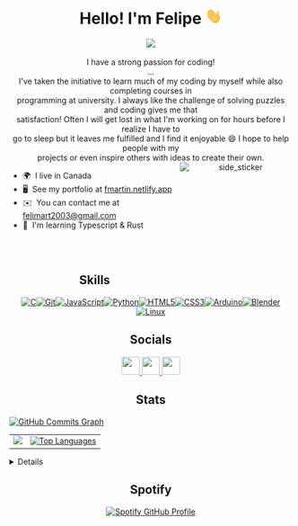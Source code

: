 <!-- 
The following was created with the help of:
  https://www.profileme.dev/ -- Profile generator
  https://profilinator.rishav.dev/ -- Another profile generator
  https://streak-stats.demolab.com/demo/ -- Streak stats
  https://github.com/antonkomarev/github-profile-views-counter -- View counter
  https://shields.io/badges -- Github badges
  https://github-profile-summary-cards.vercel.app/demo.html -- Extra stats 

Extras (not using currently):
  https://github.com/DenverCoder1/readme-typing-svg -- Dynamic typing

Color theme: 
  Primary: #097D9C / rgb(9, 125, 156)
  Secondary: #10b981 / rgba(16,185,129,255)

 -->

<h1 align="center">Hello! I'm Felipe <img src="https://raw.githubusercontent.com/ABSphreak/ABSphreak/master/gifs/Hi.gif" width="30px"> </h1>  

<!-- Profile views counter: https://github.com/antonkomarev/github-profile-views-counter -->
<p align="center">
<img src="https://komarev.com/ghpvc/?username=felimart2003&color=10b981&style=flat&abbreviated=true&label=Profile+Views">
</p>

<!-- BIO -->
<p align="center">
I have a strong passion for coding! <br>...<br> I've taken the initiative to learn much of my coding by myself while also completing courses in <br>programming at university. I always like the challenge of solving puzzles and coding gives me that <br>satisfaction! Often I will get lost in what I'm working on for hours before I realize I have to <br>go to sleep but it leaves me fulfilled and I find it enjoyable 😄 I hope to help people with my <br>projects or even inspire others with ideas to create their own. <br>

<!-- GIF -->
<img align="right" width=200px height=200px alt="side_sticker" src="https://media4.giphy.com/media/v1.Y2lkPTc5MGI3NjExdmJ0ZnJmdms2aW1hdnUxOGtmc2R5dGw4NTZpNXJmNGJ0d3Bra3hhYiZlcD12MV9pbnRlcm5hbF9naWZfYnlfaWQmY3Q9Zw/3gGBN3q97tUE8/giphy.webp"/>

<ul>
<li>🌍  I live in Canada </li>
<li>🖥️  See my portfolio at <a href="http://fmartin.netlify.app/#">fmartin.netlify.app</a> </li>
<li>✉️  You can contact me at <a href="mailto:felimart2003@gmail.com">felimart2003@gmail.com</a> </li>
<li>🧠  I'm learning Typescript & Rust </li>
</ul>
</p>

<br>
<br>

<!-- SKILLS -->
<h2 align="center">Skills</h2>
<p align="center">
  <a
    href="https://docs.microsoft.com/en-us/cpp/?view=msvc-170"
    target="_blank"
    rel="noreferrer"
    ><img
      src="https://raw.githubusercontent.com/danielcranney/readme-generator/main/public/icons/skills/c-colored.svg"
      width="36"
      height="36"
      alt="C" /></a
  ><a href="https://git-scm.com/" target="_blank" rel="noreferrer"
    ><img
      src="https://raw.githubusercontent.com/danielcranney/readme-generator/main/public/icons/skills/git-colored.svg"
      width="36"
      height="36"
      alt="Git" /></a
  ><a
    href="https://developer.mozilla.org/en-US/docs/Web/JavaScript"
    target="_blank"
    rel="noreferrer"
    ><img
      src="https://raw.githubusercontent.com/danielcranney/readme-generator/main/public/icons/skills/javascript-colored.svg"
      width="36"
      height="36"
      alt="JavaScript" /></a
  ><a href="https://www.python.org/" target="_blank" rel="noreferrer"
    ><img
      src="https://raw.githubusercontent.com/danielcranney/readme-generator/main/public/icons/skills/python-colored.svg"
      width="36"
      height="36"
      alt="Python" /></a
  ><a
    href="https://developer.mozilla.org/en-US/docs/Glossary/HTML5"
    target="_blank"
    rel="noreferrer"
    ><img
      src="https://raw.githubusercontent.com/danielcranney/readme-generator/main/public/icons/skills/html5-colored.svg"
      width="36"
      height="36"
      alt="HTML5" /></a
  ><a href="https://www.w3.org/TR/CSS/#css" target="_blank" rel="noreferrer"
    ><img
      src="https://raw.githubusercontent.com/danielcranney/readme-generator/main/public/icons/skills/css3-colored.svg"
      width="36"
      height="36"
      alt="CSS3" /></a
  ><a
    href="https://store.arduino.cc/?gclid=Cj0KCQjw2eilBhCCARIsAG0Pf8uueBifykWcsSS4LPESeGQfxGVKJYnzV7bz471XfknQJy_1VINVWM8aAkLtEALw_wcB"
    target="_blank"
    rel="noreferrer"
    ><img
      src="https://raw.githubusercontent.com/danielcranney/readme-generator/main/public/icons/skills/arduino-colored.svg"
      width="36"
      height="36"
      alt="Arduino" /></a
  ><a href="https://www.blender.org/" target="_blank" rel="noreferrer"
    ><img
      src="https://raw.githubusercontent.com/danielcranney/readme-generator/main/public/icons/skills/blender-colored.svg"
      width="36"
      height="36"
      alt="Blender" /></a
  ><a href="https://www.linux.org" target="_blank" rel="noreferrer"
    ><img
      src="https://raw.githubusercontent.com/danielcranney/readme-generator/main/public/icons/skills/linux-colored.svg"
      width="36"
      height="36"
      alt="Linux"
  /></a>
</p>

<!-- SOCIALS -->
<h2 align="center">Socials</h2>
<p align="center">
  <a
    href="https://www.github.com/felimart2003"
    target="_blank"
    rel="noreferrer"
  >
    <picture>
      <source
        media="(prefers-color-scheme: dark)"
        srcset="
          https://raw.githubusercontent.com/danielcranney/readme-generator/main/public/icons/socials/github-dark.svg
        "
      />
      <source
        media="(prefers-color-scheme: light)"
        srcset="
          https://raw.githubusercontent.com/danielcranney/readme-generator/main/public/icons/socials/github.svg
        "
      />
      <img
        src="https://raw.githubusercontent.com/danielcranney/readme-generator/main/public/icons/socials/github.svg"
        width="32"
        height="32"
      />
    </picture>
  </a>
  <a
    href="https://www.linkedin.com/in/fmartin-/"
    target="_blank"
    rel="noreferrer"
  >
    <picture>
      <source
        media="(prefers-color-scheme: dark)"
        srcset="
          https://raw.githubusercontent.com/danielcranney/readme-generator/main/public/icons/socials/linkedin-dark.svg
        "
      />
      <source
        media="(prefers-color-scheme: light)"
        srcset="
          https://raw.githubusercontent.com/danielcranney/readme-generator/main/public/icons/socials/linkedin.svg
        "
      />
      <img
        src="https://raw.githubusercontent.com/danielcranney/readme-generator/main/public/icons/socials/linkedin.svg"
        width="32"
        height="32"
      />
    </picture>
  </a>
  <a
    href="https://www.stackoverflow.com/users/13178796/felipe-martinez"
    target="_blank"
    rel="noreferrer"
  >
    <picture>
      <source
        media="(prefers-color-scheme: dark)"
        srcset="
          https://raw.githubusercontent.com/danielcranney/readme-generator/main/public/icons/socials/stackoverflow.svg
        "
      />
      <source
        media="(prefers-color-scheme: light)"
        srcset="
          https://raw.githubusercontent.com/danielcranney/readme-generator/main/public/icons/socials/stackoverflow.svg
        "
      />
      <img
        src="https://raw.githubusercontent.com/danielcranney/readme-generator/main/public/icons/socials/stackoverflow.svg"
        width="32"
        height="32"
      />
    </picture>
  </a>
</p>

<!-- STATS -->
<h2 align="center">Stats</h2>

<!-- Graph commits -- https://github.com/Ashutosh00710/github-readme-activity-graph : https://ashutosh00710.github.io/github-readme-activity-graph/ (Generator) -->
<a href="http://www.github.com/felimart2003">
  <!-- [![Ashutosh's github activity graph](https://github-readme-activity-graph.vercel.app/graph?username=felimart2003&bg_color=171717&color=097d9c&line=10b981&point=097d9c&area=true&hide_border=true)](https://github.com/ashutosh00710/github-readme-activity-graph) -->
  <img
    src="https://github-readme-activity-graph.vercel.app/graph?username=felimart2003&bg_color=0f172a&color=10b981&line=0891b2&point=10b981&area_color=0f172a&area=true&hide_border=true&custom_title=GitHub%20Commits%20Graph"
    alt="GitHub Commits Graph"
/>
</a> 


<table>
<tr>
<!-- Streak stats -- https://github.com/DenverCoder1/github-readme-streak-stats : https://streak-stats.demolab.com/demo/ (Generator) -->
<td><a href="http://www.github.com/felimart2003"><img
    src="https://github-readme-streak-stats.herokuapp.com/?user=felimart2003&stroke=10b981&background=0f172a&ring=0891b2&fire=0891b2&currStreakNum=10b981&currStreakLabel=0891b2&sideNums=10b981&sideLabels=10b981&dates=10b981&hide_border=true"
/></a></td>

<!-- Top Languages -->
<td><a href="https://github.com/felimart2003" align="center"><img
    src="https://github-readme-stats.vercel.app/api/top-langs/?username=felimart2003&langs_count=10&title_color=0891b2&text_color=10b981&icon_color=0891b2&bg_color=0f172a&hide_border=true&locale=en&custom_title=Top%20%Languages"
    alt="Top Languages"
/></a> </td>
</tr>
</table>


<details>

<!-- Contributions graph -- https://github-profile-summary-cards.vercel.app/demo.html (Generator)
Dark theme color candidates: codeSTACKr, great_gatsby, nightowl, radical, tokyonight, prussian, transparent  // Light theme: moltack, prussian
View examples: https://github.com/vn7n24fzkq/github-profile-summary-cards-example/tree/master/profile-summary-card-output-->
<a href="http://www.github.com/felimart2003">
  <img src="http://github-profile-summary-cards.vercel.app/api/cards/profile-details?username=felimart2003&theme=radical">
</a>

<!-- Stats card -- https://github-profile-summary-cards.vercel.app/demo.html -->
<a href="http://www.github.com/felimart2003">
<img src="http://github-profile-summary-cards.vercel.app/api/cards/stats?username=felimart2003&theme=radical">
</a>

<!-- Profile trophies: https://github.com/ryo-ma/github-profile-trophy -->
<a href="https://github.com/felimart2003">
  <img src="https://github-profile-trophy.vercel.app/?username=felimart2003" alt="GitHub Profile Trophy">
</a>


</details>

<!-- SPOTIFY -->
<h2 align="center">Spotify</h2>
<!-- Spotify widget -- -->
<p align="center">
  <a href="https://spotify-github-profile.kittinanx.com/api/view?uid=soccerskillzer&redirect=true">
    <img src="https://spotify-github-profile.kittinanx.com/api/view?uid=soccerskillzer&cover_image=true&theme=default&show_offline=true&background_color=121212&interchange=true&bar_color_cover=true" alt="Spotify GitHub Profile">
  </a>
</p>
